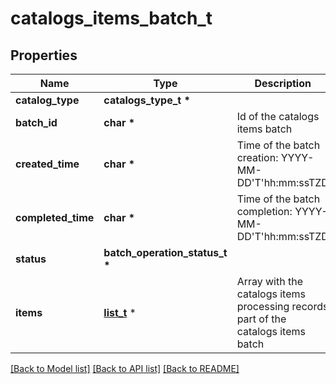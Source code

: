 # catalogs_items_batch_t

## Properties
Name | Type | Description | Notes
------------ | ------------- | ------------- | -------------
**catalog_type** | **catalogs_type_t \*** |  | 
**batch_id** | **char \*** | Id of the catalogs items batch | [optional] 
**created_time** | **char \*** | Time of the batch creation: YYYY-MM-DD&#39;T&#39;hh:mm:ssTZD | [optional] [readonly] 
**completed_time** | **char \*** | Time of the batch completion: YYYY-MM-DD&#39;T&#39;hh:mm:ssTZD | [optional] [readonly] 
**status** | **batch_operation_status_t \*** |  | [optional] 
**items** | [**list_t**](hotel_processing_record.md) \* | Array with the catalogs items processing records part of the catalogs items batch | [optional] 

[[Back to Model list]](../README.md#documentation-for-models) [[Back to API list]](../README.md#documentation-for-api-endpoints) [[Back to README]](../README.md)


